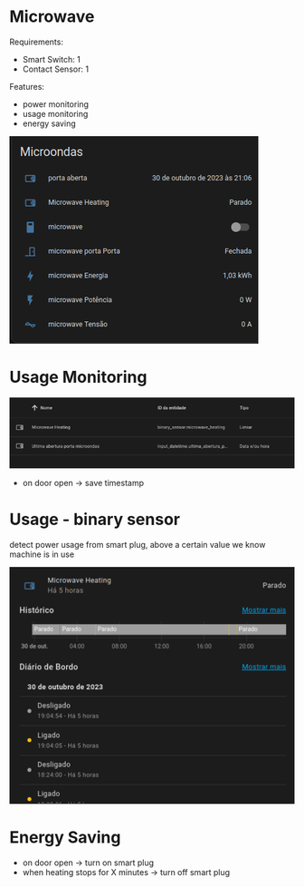 # Microwave

Requirements:
- Smart Switch: 1
- Contact Sensor: 1

Features:
- power monitoring
- usage monitoring
- energy saving

![img_3.png](img_3.png)

# Usage Monitoring

![img_9.png](img_9.png)

- on door open -> save timestamp

# Usage - binary sensor

detect power usage from smart plug, above a certain value we know machine is in use

![img_4.png](img_4.png)

# Energy Saving

- on door open -> turn on smart plug
- when heating stops for X minutes -> turn off smart plug